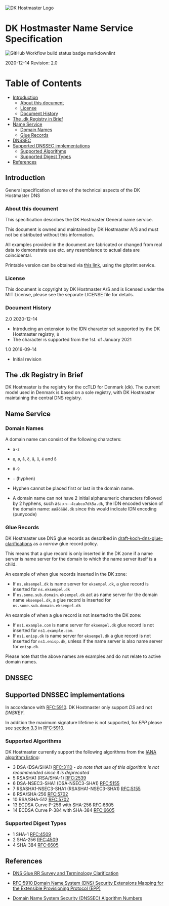 ![DK Hostmaster Logo](https://www.dk-hostmaster.dk/sites/default/files/dk-logo_0.png)

# DK Hostmaster Name Service Specification

![GitHub Workflow build status badge markdownlint](https://github.com/DK-Hostmaster/dkhm-name-service-specification/workflows/Markdownlint%20Workflow/badge.svg)

2020-12-14
Revision: 2.0

# Table of Contents

<!-- MarkdownTOC bracket=round levels="1,2,3, 4" indent="  " -->

- [Introduction](#introduction)
  - [About this document](#about-this-document)
  - [License](#license)
  - [Document History](#history)
- [The .dk Registry in Brief](#the-dk-registry-in-brief)
- [Name Service](#name-service)
  - [Domain Names](#domain-names)
  - [Glue Records](#glue-records)
- [DNSSEC](#dnssec)
- [Supported DNSSEC implementations](#supported-dnssec-implementations)
  - [Supported Algorithms](#supported-algorithms)
  - [Supported Digest Types](#supported-digest-types)
- [References](#references)

<!-- /MarkdownTOC -->

<a id="introduction"></a>
## Introduction

General specification of some of the technical aspects of the DK Hostmaster DNS

<a id="about-this-document"></a>
### About this document

This specification describes the DK Hostmaster General name service.

This document is owned and maintained by DK Hostmaster A/S and must not be distributed without this information.

All examples provided in the document are fabricated or changed from real data to demonstrate use etc. any resemblance to actual data are coincidental.

Printable version can be obtained via [this link](https://gitprint.com/DK-Hostmaster/dkhm-name-service-specification/blob/master/README.md), using the gitprint service.

<a id="license"></a>
### License

This document is copyright by DK Hostmaster A/S and is licensed under the MIT License, please see the separate LICENSE file for details.

<a id="history"></a>
### Document History

2.0 2020-12-14

- Introducing an extension to the IDN character set supported by the DK Hostmaster registry; `ß`
- The character is supported from the 1st. of January 2021

1.0 2016-09-14

- Initial revision

<a id="the-dk-registry-in-brief"></a>
## The .dk Registry in Brief

DK Hostmaster is the registry for the ccTLD for Denmark (dk). The current model used in Denmark is based on a sole registry, with DK Hostmaster maintaining the central DNS registry.

<a id="name-service"></a>
## Name Service

<a id="domain-names"></a>
### Domain Names

A domain name can consist of the following characters:

- `a-z`
- `æ`, `ø`, `å`, `ö`, `ä`, `ü`, `é` and `ß`
- `0-9`
- `-` (hyphen)

- Hyphen cannot be placed first or last in the domain name.
- A domain name can not have 2 initial alphanumeric characters followed by 2 hyphens, such as: `xn--4cabco7dk5a.dk`, the IDN encoded version of the domain name: `æøåöäüé.dk` since this would indicate IDN encoding (punycode)

<a id="glue-records"></a>
### Glue Records

DK Hostmaster use DNS glue records as described in [draft-koch-dns-glue-clarifications] as a _narrow_ glue record policy.

This means that a glue record is only inserted in the DK zone if a name server is name server for the domain to which the name server itself is a child.

An example of when glue records inserted in the DK zone:

- If `ns.eksempel.dk` is name server for `eksempel.dk`, a glue record is inserted for `ns.eksempel.dk`
- If `ns.some.sub.domain.eksempel.dk` act as name server for the domain name `eksempel.dk`, a glue record is inserted for `ns.some.sub.domain.eksempel.dk`

An example of when a glue record is not inserted to the DK zone:

- If `ns1.example.com` is name server for `eksempel.dk` glue record is not inserted for `ns1.example.com`.
- If `ns1.enisp.dk` is name server for `eksempel.dk` a glue record is not inserted for `ns1.enisp.dk`, unless if the name server is also name server for `enisp.dk`.

Please note that the above names are examples and do not relate to active domain names.

<a id="dnssec"></a>
## DNSSEC

<a id="supported-dnssec-implementations"></a>
## Supported DNSSEC implementations

In accordance with [RFC:5910]. DK Hostmaster only support *DS* and not *DNSKEY*.

In addition the maximum signature lifetime is not supported, for *EPP* please see [section 3.3][RFC:5910_section_3.3] in [RFC:5910].

<a id="supported-algorithms"></a>
### Supported Algorithms

DK Hostmaster currently support the following algorithms from the [IANA algorithm listing][IANA algorithm listing]:

- 3 DSA (DSA/SHA1) [RFC:3110] - _do note that use of this algorithm is not recommended since it is deprecated_
- 5 RSASHA1 (RSA/SHA-1) [RFC:2539]
- 6 DSA-NSEC3-SHA1 (DSA-NSEC3-SHA1) [RFC:5155]
- 7 RSASHA1-NSEC3-SHA1 (RSASHA1-NSEC3-SHA1) [RFC:5155]
- 8 RSA/SHA-256 [RFC:5702]
- 10 RSA/SHA-512 [RFC:5702]
- 13 ECDSA Curve P-256 with SHA-256 [RFC:6605]
- 14 ECDSA Curve P-384 with SHA-384 [RFC:6605]

<a id="supported-digest-types"></a>
### Supported Digest Types

- 1 SHA-1 [RFC:4509]
- 2 SHA-256 [RFC:4509]
- 4 SHA-384 [RFC:6605]

<a id="references"></a>
## References

- [DNS Glue RR Survey and Terminology Clarification][draft-koch-dns-glue-clarifications]

- [RFC:5910 Domain Name System (DNS) Security Extensions Mapping for the Extensible Provisioning Protocol (EPP)][RFC:5910]

- [Domain Name System Security (DNSSEC) Algorithm Numbers][IANA algorithm listing]

[draft-koch-dns-glue-clarifications]: https://tools.ietf.org/html/draft-koch-dns-glue-clarifications-04#page-5

[draft-koch-dns-glue-clarifications]: https://tools.ietf.org/html/draft-koch-dns-glue-clarifications-04#page-5

[RFC:5910]: https://tools.ietf.org/html/rfc5910

[RFC:5910_section_3.3]: https://tools.ietf.org/html/rfc5910#section-3.3

[IANA algorithm listing]: http://www.iana.org/assignments/dns-sec-alg-numbers/dns-sec-alg-numbers.xhtml

[RFC:4509]: http://tools.ietf.org/html/rfc4509

[RFC:5702]: http://tools.ietf.org/html/rfc5702

[RFC:6605]: https://tools.ietf.org/html/rfc6605

[RFC:3110]: https://tools.ietf.org/html/rfc3110

[RFC:2539]: https://tools.ietf.org/html/rfc2539

[RFC:5155]: https://tools.ietf.org/html/rfc5155
